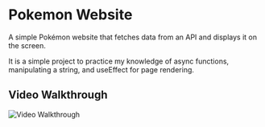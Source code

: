 # Pokemon Website

A simple Pokémon website that fetches data from an API and displays it on the screen.

It is a simple project to practice my knowledge of async functions, manipulating a string, and useEffect for page rendering.

## Video Walkthrough
<img src="" alt="Video Walkthrough" />

